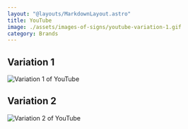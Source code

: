 ```yaml
---
layout: "@layouts/MarkdownLayout.astro"
title: YouTube
image: ./assets/images-of-signs/youtube-variation-1.gif
category: Brands
---
```


## Variation 1

![Variation 1 of YouTube](@signs/youtube-variation-1.gif)

## Variation 2

![Variation 2 of YouTube](@signs/youtube-variation-2.gif)
